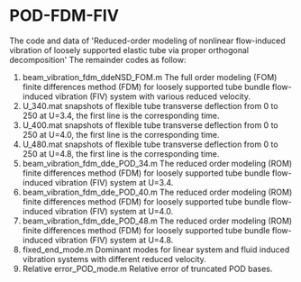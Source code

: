 # POD-FDM-FIV
The code and data of 'Reduced-order modeling of nonlinear flow-induced vibration of loosely supported elastic tube via proper orthogonal decomposition'
The remainder codes as follow:
1. beam_vibration_fdm_ddeNSD_FOM.m
   The full order modeling (FOM) finite differences method (FDM) for loosely supported tube bundle flow-induced vibration (FIV) system with various reduced velocity.
2. U_340.mat
   snapshots of flexible tube transverse deflection from 0 to 250 at U=3.4, the first line is the corresponding time.
3. U_400.mat
   snapshots of flexible tube transverse deflection from 0 to 250 at U=4.0, the first line is the corresponding time.
4. U_480.mat
   snapshots of flexible tube transverse deflection from 0 to 250 at U=4.8, the first line is the corresponding time.
5. beam_vibration_fdm_dde_POD_34.m
   The reduced order modeling (ROM) finite differences method (FDM) for loosely supported tube bundle flow-induced vibration (FIV) system at U=3.4.
6. beam_vibration_fdm_dde_POD_40.m
   The reduced order modeling (ROM) finite differences method (FDM) for loosely supported tube bundle flow-induced vibration (FIV) system at U=4.0.
7. beam_vibration_fdm_dde_POD_48.m
   The reduced order modeling (ROM) finite differences method (FDM) for loosely supported tube bundle flow-induced vibration (FIV) system at U=4.8.
8. fixed_end_mode.m
   Dominant modes for linear system and fluid induced vibration systems with different reduced velocity.
9. Relative error_POD_mode.m
   Relative error of truncated POD bases.
